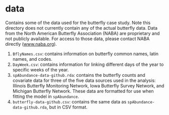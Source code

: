 # data

Contains some of the data used for the butterfly case study. Note this directory does not currently contain any of the actual butterfly data. Data from the North American Butterfly Association (NABA) are proprietary and not publicly available. For access to those data, please contact NABA directly (www.naba.org).

1. `BflyNames.csv`: contains information on butterfly common names, latin names, and codes.
2. `DayWeek.csv`: contains information for linking different days of the year to specific weeks of the year.
3. `spAbundance-data-github.rda`: contains the butterfly counts and covariate data for three of the five data sources used in the analysis: Illinois Butterfly Monitoring Network, Iowa Butterfly Survey Network, and Michigan Butterfly Network. These data are formatted for use when fitting the model in `spAbundance`. 
4. `butterfly-data-github.csv`: contains the same data as `spAbundance-data-github.rda`, but in CSV format.
